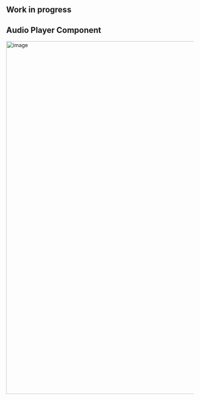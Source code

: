 ## Work in progress

## Audio Player Component

<img width="947" alt="image" src="https://github.com/shalini47ch/Spotify-frontend/assets/60210475/2a6e2468-ff67-49ec-bb1d-73902128500b">

